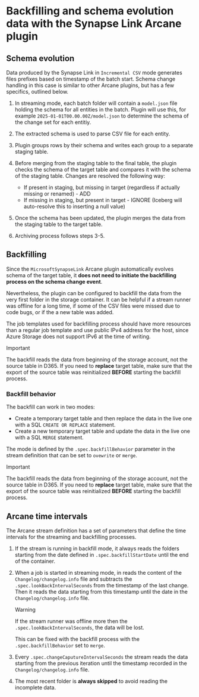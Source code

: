# Backfilling and schema evolution data with the Synapse Link Arcane plugin

## Schema evolution

Data produced by the Synapse Link in `Incremental CSV` mode generates files prefixes based on timestamp of the batch start. Schema change handling in this case is similar to other Arcane plugins, but has a few specifics, outlined below.


1. In streaming mode, each batch folder will contain a `model.json` file holding the schema for all entities in the batch. Plugin will use this, for example `2025-01-01T00.00.00Z/model.json` to determine the schema of the change set for each entitiy.
 
2. The extracted schema is used to parse CSV file for each entity.
 
3. Plugin groups rows by their schema and writes each group to a separate staging table.
 
4. Before merging from the staging table to the final table, the plugin checks the schema of the target table and compares it
   with the schema of the staging table. Changes are resolved the following way:
     - If present in staging, but missing in target (regardless if actually missing or renamed) - ADD
     - If missing in staging, but present in target - IGNORE (Iceberg will auto-resolve this to inserting a null value)
 
5. Once the schema has been updated, the plugin merges the data from the staging table to the target table.
 
6. Archiving process follows steps 3-5.


## Backfilling

Since the `MicrosoftSynapseLink` Arcane plugin automatically evolves schema of the target table, it **does not need
to initiate the backfilling process on the schema change event**.

Nevertheless, the plugin can be configured to backfill the data from the very first folder in the storage container.
It can be helpful if a stream runner was offline for a long time, if some of the CSV files were missed due to code bugs,
or if the a new table was added.

The job templates used for backfilling process should have more resources than a regular job template and use public IPv4 address for the host, since Azure Storage does not support IPv6 at the time of writing.

> [!IMPORTANT]  
> The backfill reads the data from beginning of the storage account, not the source table in D365.
> If you need to **replace** target table, make sure that the export of the source table was reinitialized **BEFORE** starting
> the backfill process.

### Backfill behavior

The backfill can work in two modes:

- Create a temporary target table and then replace the data in the live one with a SQL `CREATE OR REPLACE` statement.
- Create a new temporary target table and update the data in the live one with a SQL `MERGE` statement.

The mode is defined by the `.spec.backfillBehavior` parameter in the stream definition that can be set to `ovewrite` or `merge`.

> [!IMPORTANT]  
> The backfill reads the data from beginning of the storage account, not the source table in D365.
> If you need to **replace** target table, make sure that the export of the source table was reinitialized **BEFORE** starting
> the backfill process.

## Arcane time intervals

The Arcane stream definition has a set of parameters that define the time intervals for the streaming and backfilling
processes.

1. If the stream is running in backfill mode, it always reads the folders starting from the date defined in
   `.spec.backfillStartDate` until the end of the container.
 
2. When a job is started in streaming mode, in reads the content of the `Changelog/changelog.info` file and subtracts the
   `.spec.lookBackIntervalSeconds` from the timestamp of the last change. Then it reads the data starting from this
   timestamp until the date in the `Changelog/changelog.info` file.
   > [!WARNING]  
   > If the stream runner was offline more then the `.spec.lookBackIntervalSeconds`, the data will be lost.
   > 
   > This can be fixed with the backfill process with the `.spec.backfillBehavior` set to `merge`.
 
3. Every `.spec.changeCaputureIntervalSeconds` the stream reads the data starting from the previous iteration 
   until the timestamp recorded in the `Changelog/changelog.info` file.

4. The most recent folder is **always skipped** to avoid reading the incomplete data.
